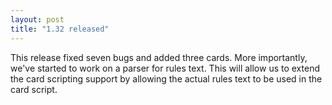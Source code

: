 ```yaml
---
layout: post
title: "1.32 released"
---
```



This release fixed seven bugs and added three cards. More importantly, we've
started to work on a parser for rules text. This will allow us to extend the
card scripting support by allowing the actual rules text to be used in the card
script.

